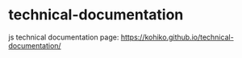 # technical-documentation
js technical documentation page:  https://kohiko.github.io/technical-documentation/
